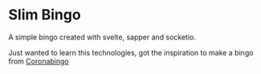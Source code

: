# Slim Bingo
A simple bingo created with svelte, sapper and socketio.

Just wanted to learn this technologies, got the inspiration to make a bingo from [Coronabingo](https://github.com/durancristhian/coronabingo/)